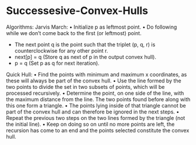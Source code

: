 # Successesive-Convex-Hulls

Algorithms:
Jarvis March:
	•	Initialize p as leftmost point.
	•	Do following while we don’t come back to the first (or leftmost) point.
- The next point q is the point such that the triplet (p, q, r) is counterclockwise for any other point r.
- next[p] = q (Store q as next of p in the output convex hull).
- p = q (Set p as q for next iteration).

Quick Hull:
	•	Find the points with minimum and maximum x coordinates, as these will always be part of the convex hull.
	•	Use the line formed by the two points to divide the set in two subsets of points, which will be processed recursively.
	•	Determine the point, on one side of the line, with the maximum distance from the line. The two points found before along with this one form a triangle.
	•	The points lying inside of that triangle cannot be part of the convex hull and can therefore be ignored in the next steps.
	•	Repeat the previous two steps on the two lines formed by the triangle (not the initial line).
	•	Keep on doing so on until no more points are left, the recursion has come to an end and the points selected constitute the convex hull.



